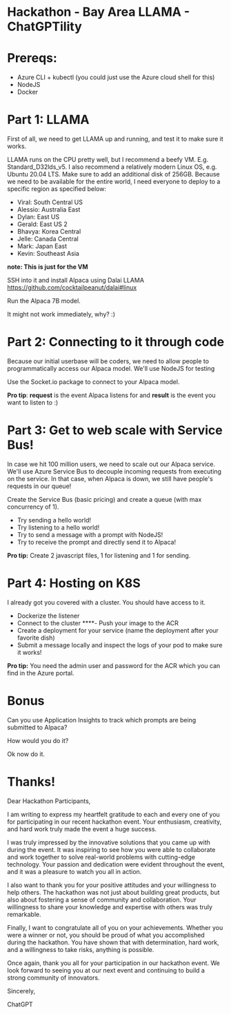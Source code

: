 # Hackathon - Bay Area LLAMA - ChatGPTility

# Prereqs:
- Azure CLI + kubectl (you could just use the Azure cloud shell for this)
- NodeJS
- Docker

# Part 1: LLAMA

First of all, we need to get LLAMA up and running, and test it to make sure it works.

LLAMA runs on the CPU pretty well, but I recommend a beefy VM. E.g. Standard_D32lds_v5. I also recommend a relatively modern Linux OS, e.g. Ubuntu 20.04 LTS. Make sure to add an additional disk of 256GB. Because we need to be available for the entire world, I need everyone to deploy to a specific region as specified below:

- Viral: South Central US
- Alessio: Australia East
- Dylan: East US
- Gerald: East US 2
- Bhavya: Korea Central
- Jelle: Canada Central
- Mark: Japan East
- Kevin: Southeast Asia

**note: This is just for the VM**

SSH into it and install Alpaca using Dalai LLAMA 
https://github.com/cocktailpeanut/dalai#linux 

Run the Alpaca 7B model.

It might not work immediately, why? :) 

# Part 2: Connecting to it through code

Because our initial userbase will be coders, we need to allow people to programmatically access our Alpaca model. We'll use NodeJS for testing

Use the Socket.io package to connect to your Alpaca model. 

**Pro tip**: **request** is the event Alpaca listens for and **result** is the event you want to listen to :)

# Part 3: Get to web scale with Service Bus!

In case we hit 100 million users, we need to scale out our Alpaca service. We'll use Azure Service Bus to decouple incoming requests from executing on the service. In that case, when Alpaca is down, we still have people's requests in our queue!

Create the Service Bus (basic pricing) and create a queue (with max concurrency of 1).

- Try sending a hello world!
- Try listening to a hello world!
- Try to send a message with a prompt with NodeJS!
- Try to receive the prompt and directly send it to Alpaca!

**Pro tip:** Create 2 javascript files, 1 for listening and 1 for sending. 

# Part 4: Hosting on K8S

I already got you covered with a cluster. You should have access to it. 

- Dockerize the listener
- Connect to the cluster
****- Push your image to the ACR
- Create a deployment for your service (name the deployment after your favorite dish)
- Submit a message locally and inspect the logs of your pod to make sure it works! 

**Pro tip:** You need the admin user and password for the ACR which you can find in the Azure portal. 

# Bonus

Can you use Application Insights to track which prompts are being submitted to Alpaca? 

How would you do it? 

Ok now do it. 

# Thanks!

Dear Hackathon Participants,

I am writing to express my heartfelt gratitude to each and every one of you for participating in our recent hackathon event. Your enthusiasm, creativity, and hard work truly made the event a huge success.

I was truly impressed by the innovative solutions that you came up with during the event. It was inspiring to see how you were able to collaborate and work together to solve real-world problems with cutting-edge technology. Your passion and dedication were evident throughout the event, and it was a pleasure to watch you all in action.

I also want to thank you for your positive attitudes and your willingness to help others. The hackathon was not just about building great products, but also about fostering a sense of community and collaboration. Your willingness to share your knowledge and expertise with others was truly remarkable.


Finally, I want to congratulate all of you on your achievements. Whether you were a winner or not, you should be proud of what you accomplished during the hackathon. You have shown that with determination, hard work, and a willingness to take risks, anything is possible.


Once again, thank you all for your participation in our hackathon event. We look forward to seeing you at our next event and continuing to build a strong community of innovators.

Sincerely,

ChatGPT
